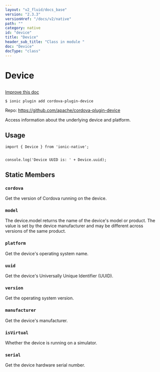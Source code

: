 ```yaml
---
layout: "v2_fluid/docs_base"
version: "2.3.3"
versionHref: "/docs/v2/native"
path: ""
category: native
id: "device"
title: "Device"
header_sub_title: "Class in module "
doc: "Device"
docType: "class"
---
```








<h1 class="api-title">
  
  Device
  

  

  </h1>

<a class="improve-v2-docs" href="http://github.com/driftyco/ionic-native/edit/master/src/plugins/device.ts#L2">
  Improve this doc
</a>



<!-- decorators -->





<pre><code>$ ionic plugin add cordova-plugin-device</code></pre>
<p>Repo:
  <a href="https://github.com/apache/cordova-plugin-device">
    https://github.com/apache/cordova-plugin-device
  </a>
</p>

<!-- description -->

<p>Access information about the underlying device and platform.</p>



<!-- if doc.decorators -->

<!-- @usage tag -->

<h2>Usage</h2>

<pre><code class="lang-typescript">import { Device } from &#39;ionic-native&#39;;


console.log(&#39;Device UUID is: &#39; + Device.uuid);
</code></pre>




<!-- @property tags -->


<h2>Static Members</h2>

<div id="cordova"></div>
<h3><code>cordova</code>
  
</h3>


Get the version of Cordova running on the device.










<div id="model"></div>
<h3><code>model</code>
  
</h3>


The device.model returns the name of the device's model or product. The value is set
by the device manufacturer and may be different across versions of the same product.










<div id="platform"></div>
<h3><code>platform</code>
  
</h3>


Get the device's operating system name.










<div id="uuid"></div>
<h3><code>uuid</code>
  
</h3>


Get the device's Universally Unique Identifier (UUID).










<div id="version"></div>
<h3><code>version</code>
  
</h3>


Get the operating system version.










<div id="manufacturer"></div>
<h3><code>manufacturer</code>
  
</h3>


Get the device's manufacturer.










<div id="isVirtual"></div>
<h3><code>isVirtual</code>
  
</h3>


Whether the device is running on a simulator.










<div id="serial"></div>
<h3><code>serial</code>
  
</h3>


Get the device hardware serial number.











<!-- methods on the class -->



<!-- other classes -->

<!-- end other classes -->

<!-- interfaces -->

<!-- end interfaces -->

<!-- related link --><!-- end content block -->


<!-- end body block -->

